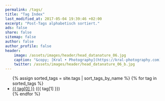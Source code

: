 ```yaml
---
permalink: /tags/
title: "Tag Index"
last_modified_at: 2017-05-04 19:39:46 +02:00 
excerpt: "Post-Tags alphabetisch sortiert."
ads: false
share: false
sitemap: false
author: false
author_profile: false 
header:
    image: /assets/images/header/head_datanature_06.jpg
    caption: "&copy; [Kral • Photography](https://kral-photography.com)"
    twitter: /assets/images/header/head_datanature_06_b.jpg
---
```


<ul class="tag__list">
  {% assign sorted_tags = site.tags | sort_tags_by_name %}
  {% for tag in sorted_tags %}
    <li><a href="{{ site.url }}/tag/{{ tag[0] | replace:' ','-' | downcase }}/" class="tag__item"><span class="tag__name">{{ tag[0] }}</span></a> <span class="tag__count">({{ tag[1] }})</span></li>
  {% endfor %}
</ul>
